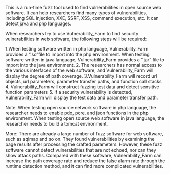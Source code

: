 This is a run-time fuzz tool used to find vulnerabilities in open source web software. 
It can help researchers find many types of vulnerabilities, including SQL injection, XXE, SSRF, XSS, command execution, etc. It can detect java and php languages.

When researchers try to use Vulnerability_Farm to find security vulnerabilities in web software, the following steps will be required:

1.When testing software written in php language, Vulnerability_Farm provides a “.so”file to import into the php environment. When testing software written in java language, Vulnerability_Farm provides a “.jar” file to import into the java environment.
2. The researchers has normal access to the various interfaces of the web software, and Vulnerability_Farm will display the degree of path coverage.
3.Vulnerability_Farm will record url objects, url parameters, parameter transfer paths, and function call stacks
4. Vulnerability_Farm will construct fuzzing test data and detect sensitive function parameters
5. If a security vulnerability is detected, Vulnerability_Farm will display the test data and parameter transfer path.

Note:
When testing open source network software in php language, the researcher needs to enable pdo, pcre, and json functions in the php environment.
When testing open source web software in java language, the researcher needs to build a tomcat environment.

More:
There are already a large number of fuzz software for web software, such as sqlmap and so on. They found vulnerabilities by examining the page results after processing the crafted parameters. However, these fuzz software cannot detect vulnerabilities that are not echoed, nor can they show attack paths. 
Compared with these software, Vulnerability_Farm can increase the path coverage rate and reduce the false alarm rate through the runtime detection method, and it can find more complicated vulnerabilities.

